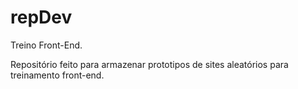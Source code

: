 # repDev
 Treino Front-End.

 Repositório feito para armazenar prototipos de sites aleatórios para treinamento front-end.